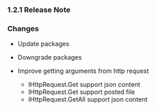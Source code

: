 ﻿### 1.2.1 Release Note

### Changes

- Update packages

- Downgrade packages

- Improve getting arguments from http request
	- IHttpRequest.Get support json content
	- IHttpRequest.Get support posted file
	- IHttpRequest.GetAll support json content
